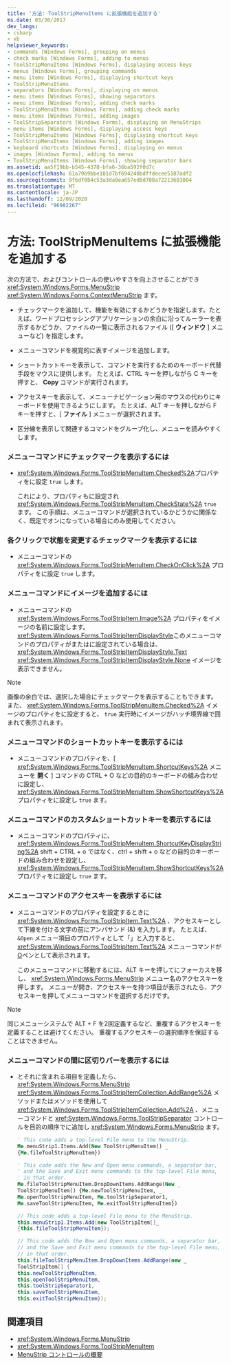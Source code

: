 ```yaml
---
title: '方法: ToolStripMenuItems に拡張機能を追加する'
ms.date: 03/30/2017
dev_langs:
- csharp
- vb
helpviewer_keywords:
- commands [Windows Forms], grouping on menus
- check marks [Windows Forms], adding to menus
- ToolStripMenuItems [Windows Forms], displaying access keys
- menus [Windows Forms], grouping commands
- menu items [Windows Forms], displaying shortcut keys
- ToolStripMenuItems
- separators [Windows Forms], displaying on menus
- menu items [Windows Forms], showing separators
- menu items [Windows Forms], adding check marks
- ToolStripMenuItems [Windows Forms], adding check marks
- menu items [Windows Forms], adding images
- ToolStripSeparators [Windows Forms], displaying on MenuStrips
- menu items [Windows Forms], displaying access keys
- ToolStripMenuItems [Windows Forms], displaying shortcut keys
- ToolStripMenuItems [Windows Forms], adding images
- keyboard shortcuts [Windows Forms], displaying on menus
- images [Windows Forms], adding to menus
- ToolStripMenuItems [Windows Forms], showing separator bars
ms.assetid: aa5f19bb-b545-4378-bfa6-36ba592f0d7c
ms.openlocfilehash: 61a79b9bbe101d7bf694240bdffdecee5187adf2
ms.sourcegitcommit: 9f6df084c53a3da0ea657ed0d708a72213683084
ms.translationtype: MT
ms.contentlocale: ja-JP
ms.lasthandoff: 12/09/2020
ms.locfileid: "96982267"
---
```

# <a name="how-to-add-enhancements-to-toolstripmenuitems"></a>方法: ToolStripMenuItems に拡張機能を追加する
次の方法で、およびコントロールの使いやすさを向上させることができ <xref:System.Windows.Forms.MenuStrip> <xref:System.Windows.Forms.ContextMenuStrip> ます。  
  
- チェックマークを追加して、機能を有効にするかどうかを指定します。たとえば、ワードプロセッシングアプリケーションの余白に沿ってルーラーを表示するかどうか、ファイルの一覧に表示されるファイル ([ **ウィンドウ** ] メニューなど) を指定します。  
  
- メニューコマンドを視覚的に表すイメージを追加します。  
  
- ショートカットキーを表示して、コマンドを実行するためのキーボード代替手段をマウスに提供します。 たとえば、CTRL キーを押しながら C キーを押すと、 **Copy** コマンドが実行されます。  
  
- アクセスキーを表示して、メニューナビゲーション用のマウスの代わりにキーボードを使用できるようにします。 たとえば、ALT キーを押しながら F キーを押すと、[ **ファイル** ] メニューが選択されます。  
  
- 区分線を表示して関連するコマンドをグループ化し、メニューを読みやすくします。  
  
### <a name="to-display-a-check-mark-on-a-menu-command"></a>メニューコマンドにチェックマークを表示するには  
  
- <xref:System.Windows.Forms.ToolStripMenuItem.Checked%2A>プロパティをに設定 `true` します。  
  
     これにより、プロパティもに設定され <xref:System.Windows.Forms.ToolStripMenuItem.CheckState%2A> `true` ます。 この手順は、メニューコマンドが選択されているかどうかに関係なく、既定でオンになっている場合にのみ使用してください。  
  
### <a name="to-display-a-check-mark-that-changes-state-with-each-click"></a>各クリックで状態を変更するチェックマークを表示するには  
  
- メニューコマンドの <xref:System.Windows.Forms.ToolStripMenuItem.CheckOnClick%2A> プロパティをに設定 `true` します。  
  
### <a name="to-add-an-image-to-a-menu-command"></a>メニューコマンドにイメージを追加するには  
  
- メニューコマンドの <xref:System.Windows.Forms.ToolStripItem.Image%2A> プロパティをイメージの名前に設定します。 <xref:System.Windows.Forms.ToolStripItemDisplayStyle>このメニューコマンドのプロパティがまたはに設定されている場合は、 <xref:System.Windows.Forms.ToolStripItemDisplayStyle.Text> <xref:System.Windows.Forms.ToolStripItemDisplayStyle.None> イメージを表示できません。  
  
> [!NOTE]
> 画像の余白では、選択した場合にチェックマークを表示することもできます。 また、 <xref:System.Windows.Forms.ToolStripMenuItem.Checked%2A> イメージのプロパティをに設定すると、 `true` 実行時にイメージがハッチ境界線で囲まれて表示されます。  
  
### <a name="to-display-a-shortcut-key-for-a-menu-command"></a>メニューコマンドのショートカットキーを表示するには  
  
- メニューコマンドのプロパティを、[ <xref:System.Windows.Forms.ToolStripMenuItem.ShortcutKeys%2A> メニューを **開く** ] コマンドの CTRL + O などの目的のキーボードの組み合わせに設定し、 <xref:System.Windows.Forms.ToolStripMenuItem.ShowShortcutKeys%2A> プロパティをに設定し `true` ます。  
  
### <a name="to-display-custom-shortcut-keys-for-a-menu-command"></a>メニューコマンドのカスタムショートカットキーを表示するには  
  
- メニューコマンドのプロパティに、 <xref:System.Windows.Forms.ToolStripMenuItem.ShortcutKeyDisplayString%2A> shift + CTRL + o ではなく、ctrl + shift + o などの目的のキーボードの組み合わせを設定し、 <xref:System.Windows.Forms.ToolStripMenuItem.ShowShortcutKeys%2A> プロパティをに設定し `true` ます。  
  
### <a name="to-display-an-access-key-for-a-menu-command"></a>メニューコマンドのアクセスキーを表示するには  
  
- メニューコマンドのプロパティを設定するときに <xref:System.Windows.Forms.ToolStripItem.Text%2A> 、アクセスキーとして下線を付ける文字の前にアンパサンド (&) を入力します。 たとえば、 `&Open` メニュー項目のプロパティとして「」と入力すると、 <xref:System.Windows.Forms.ToolStripItem.Text%2A> メニューコマンドが <u>O</u>ペンとして表示されます。
  
     このメニューコマンドに移動するには、ALT キーを押してにフォーカスを移し、 <xref:System.Windows.Forms.MenuStrip> メニュー名のアクセスキーを押します。 メニューが開き、アクセスキーを持つ項目が表示されたら、アクセスキーを押してメニューコマンドを選択するだけです。  
  
> [!NOTE]
> 同じメニューシステムで ALT + F を2回定義するなど、重複するアクセスキーを定義することは避けてください。 重複するアクセスキーの選択順序を保証することはできません。  
  
### <a name="to-display-a-separator-bar-between-menu-commands"></a>メニューコマンドの間に区切りバーを表示するには  
  
- とそれに含まれる項目を定義したら、 <xref:System.Windows.Forms.MenuStrip> <xref:System.Windows.Forms.ToolStripItemCollection.AddRange%2A> メソッドまたはメソッドを使用して <xref:System.Windows.Forms.ToolStripItemCollection.Add%2A> 、メニューコマンドと <xref:System.Windows.Forms.ToolStripSeparator> コントロールを目的の順序でに追加し <xref:System.Windows.Forms.MenuStrip> ます。  
  
    ```vb  
    ' This code adds a top-level File menu to the MenuStrip.  
    Me.menuStrip1.Items.Add(New ToolStripMenuItem() _  
    {Me.fileToolStripMenuItem})  
  
    ' This code adds the New and Open menu commands, a separator bar,
    ' and the Save and Exit menu commands to the top-level File menu,
    ' in that order.  
    Me.fileToolStripMenuItem.DropDownItems.AddRange(New _  
    ToolStripMenuItem() {Me.newToolStripMenuItem, _  
    Me.openToolStripMenuItem, Me.toolStripSeparator1, _  
    Me.saveToolStripMenuItem, Me.exitToolStripMenuItem})  
    ```  
  
    ```csharp  
    // This code adds a top-level File menu to the MenuStrip.  
    this.menuStrip1.Items.Add(new ToolStripItem[]_  
    {this.fileToolStripMenuItem});  
  
    // This code adds the New and Open menu commands, a separator bar,
    // and the Save and Exit menu commands to the top-level File menu,
    // in that order.  
    this.fileToolStripMenuItem.DropDownItems.AddRange(new _  
    ToolStripItem[] {  
    this.newToolStripMenuItem,  
    this.openToolStripMenuItem,  
    this.toolStripSeparator1,  
    this.saveToolStripMenuItem,  
    this.exitToolStripMenuItem});  
    ```  
  
## <a name="see-also"></a>関連項目

- <xref:System.Windows.Forms.MenuStrip>
- <xref:System.Windows.Forms.ToolStripMenuItem>
- [MenuStrip コントロールの概要](menustrip-control-overview-windows-forms.md)
